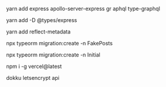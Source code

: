 yarn add express apollo-server-express gr
aphql type-graphql

yarn add -D @types/express

yarn add reflect-metadata

npx typeorm migration:create -n FakePosts

npx typeorm migration:create -n Initial

npm i -g vercel@latest

dokku letsencrypt api
